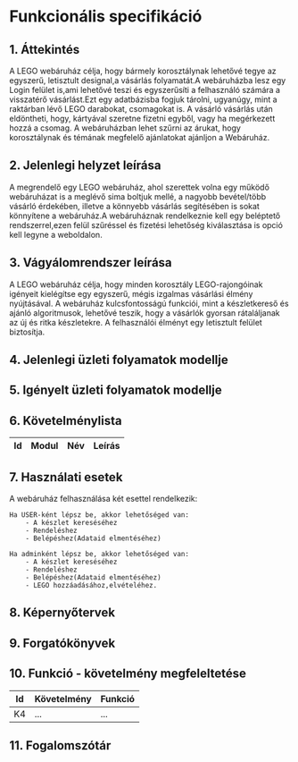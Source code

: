 # Funkcionális specifikáció

## 1. Áttekintés
A LEGO webáruház célja, hogy bármely korosztálynak lehetővé tegye az egyszerű, letisztult designal,a vásárlás folyamatát.A webáruházba lesz egy Login felület is,ami lehetővé teszi és egyszerűsíti a felhasználó számára a visszatérő vásárlást.Ezt egy adatbázisba fogjuk tárolni, ugyanúgy, mint a raktárban lévő LEGO darabokat, csomagokat is. A vásárló vásárlás után eldöntheti, hogy, kártyával szeretne fizetni egyből, vagy ha megérkezett hozzá a csomag. A webáruházban lehet szűrni az árukat, hogy korosztálynak és témának megfelelő ajánlatokat ajánljon a Webáruház.

## 2. Jelenlegi helyzet leírása
A megrendelő egy LEGO webáruház, ahol szerettek volna egy működő webáruházat is a meglévő sima boltjuk mellé, a nagyobb bevétel/több vásárló érdekében, illetve a könnyebb vásárlás segítésében is sokat könnyítene a webáruház.A webáruháznak rendelkeznie kell egy beléptető rendszerrel,ezen felül szűréssel és fizetési lehetőség kiválasztása is opció kell legyne a weboldalon.



## 3. Vágyálomrendszer leírása

A LEGO webáruház célja, hogy minden korosztály LEGO-rajongóinak igényeit kielégítse egy egyszerű, mégis izgalmas vásárlási élmény nyújtásával. A webáruház kulcsfontosságú funkciói, mint a készletkereső és ajánló algoritmusok, lehetővé teszik, hogy a vásárlók gyorsan rátaláljanak az új és ritka készletekre. A felhasználói élményt egy letisztult felület biztosítja.

## 4. Jelenlegi üzleti folyamatok modellje

## 5. Igényelt üzleti folyamatok modellje

## 6. Követelménylista

| Id | Modul | Név | Leírás |
| :---: | --- | --- | --- |

## 7. Használati esetek
A webáruház felhasználása két esettel rendelkezik:

    Ha USER-ként lépsz be, akkor lehetőséged van:
        - A készlet kereséséhez
        - Rendeléshez
        - Belépéshez(Adataid elmentéséhez)
    
    Ha adminként lépsz be, akkor lehetőséged van:
        - A készlet kereséséhez
        - Rendeléshez
        - Belépéshez(Adataid elmentéséhez)
        - LEGO hozzáadásához,elvételéhez.

## 8. Képernyőtervek

## 9. Forgatókönyvek

## 10. Funkció - követelmény megfeleltetése

| Id | Követelmény | Funkció |
| :---: | --- | --- |
| K4 | ... | ... |

## 11. Fogalomszótár